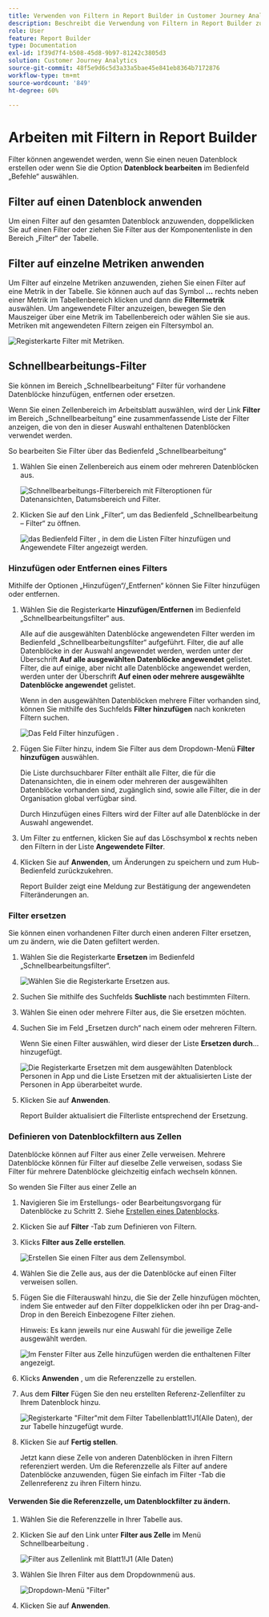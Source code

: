 ```yaml
---
title: Verwenden von Filtern in Report Builder in Customer Journey Analytics
description: Beschreibt die Verwendung von Filtern in Report Builder zum Customer Journey Analytics
role: User
feature: Report Builder
type: Documentation
exl-id: 1f39d7f4-b508-45d8-9b97-81242c3805d3
solution: Customer Journey Analytics
source-git-commit: 48f5e9d6c5d3a33a5bae45e841eb8364b7172876
workflow-type: tm+mt
source-wordcount: '849'
ht-degree: 60%

---
```


# Arbeiten mit Filtern in Report Builder

Filter können angewendet werden, wenn Sie einen neuen Datenblock erstellen oder wenn Sie die Option **Datenblock bearbeiten** im Bedienfeld „Befehle“ auswählen.

## Filter auf einen Datenblock anwenden

Um einen Filter auf den gesamten Datenblock anzuwenden, doppelklicken Sie auf einen Filter oder ziehen Sie Filter aus der Komponentenliste in den Bereich „Filter“ der Tabelle.

## Filter auf einzelne Metriken anwenden

Um Filter auf einzelne Metriken anzuwenden, ziehen Sie einen Filter auf eine Metrik in der Tabelle. Sie können auch auf das Symbol **...** rechts neben einer Metrik im Tabellenbereich klicken und dann die **Filtermetrik** auswählen. Um angewendete Filter anzuzeigen, bewegen Sie den Mauszeiger über eine Metrik im Tabellenbereich oder wählen Sie sie aus. Metriken mit angewendeten Filtern zeigen ein Filtersymbol an.

![Registerkarte Filter mit Metriken.](./assets/filter_by.png)

## Schnellbearbeitungs-Filter

Sie können im Bereich „Schnellbearbeitung“ Filter für vorhandene Datenblöcke hinzufügen, entfernen oder ersetzen.

Wenn Sie einen Zellenbereich im Arbeitsblatt auswählen, wird der Link **Filter** im Bereich „Schnellbearbeitung“ eine zusammenfassende Liste der Filter anzeigen, die von den in dieser Auswahl enthaltenen Datenblöcken verwendet werden.

So bearbeiten Sie Filter über das Bedienfeld „Schnellbearbeitung“

1. Wählen Sie einen Zellenbereich aus einem oder mehreren Datenblöcken aus.

   ![Schnellbearbeitungs-Filterbereich mit Filteroptionen für Datenansichten, Datumsbereich und Filter.](./assets/select_multiple_dbs.png)

1. Klicken Sie auf den Link „Filter“, um das Bedienfeld „Schnellbearbeitung – Filter“ zu öffnen.

   ![das Bedienfeld Filter , in dem die Listen Filter hinzufügen und Angewendete Filter angezeigt werden.](./assets/quick_edit_filters.png)

### Hinzufügen oder Entfernen eines Filters

Mithilfe der Optionen „Hinzufügen“/„Entfernen“ können Sie Filter hinzufügen oder entfernen.

1. Wählen Sie die Registerkarte **Hinzufügen/Entfernen** im Bedienfeld „Schnellbearbeitungsfilter“ aus.

   Alle auf die ausgewählten Datenblöcke angewendeten Filter werden im Bedienfeld „Schnellbearbeitungsfilter“ aufgeführt. Filter, die auf alle Datenblöcke in der Auswahl angewendet werden, werden unter der Überschrift **Auf alle ausgewählten Datenblöcke angewendet** gelistet. Filter, die auf einige, aber nicht alle Datenblöcke angewendet werden, werden unter der Überschrift **Auf einen oder mehrere ausgewählte Datenblöcke angewendet** gelistet.

   Wenn in den ausgewählten Datenblöcken mehrere Filter vorhanden sind, können Sie mithilfe des Suchfelds **Filter hinzufügen** nach konkreten Filtern suchen.

   ![Das Feld Filter hinzufügen .](./assets/add_filter.png)

1. Fügen Sie Filter hinzu, indem Sie Filter aus dem Dropdown-Menü **Filter hinzufügen** auswählen.

   Die Liste durchsuchbarer Filter enthält alle Filter, die für die Datenansichten, die in einem oder mehreren der ausgewählten Datenblöcke vorhanden sind, zugänglich sind, sowie alle Filter, die in der Organisation global verfügbar sind.

   Durch Hinzufügen eines Filters wird der Filter auf alle Datenblöcke in der Auswahl angewendet.

1. Um Filter zu entfernen, klicken Sie auf das Löschsymbol **x** rechts neben den Filtern in der Liste **Angewendete Filter**.

1. Klicken Sie auf **Anwenden**, um Änderungen zu speichern und zum Hub-Bedienfeld zurückzukehren.

   Report Builder zeigt eine Meldung zur Bestätigung der angewendeten Filteränderungen an.

### Filter ersetzen

Sie können einen vorhandenen Filter durch einen anderen Filter ersetzen, um zu ändern, wie die Daten gefiltert werden.

1. Wählen Sie die Registerkarte **Ersetzen** im Bedienfeld „Schnellbearbeitungsfilter“.

   ![Wählen Sie die Registerkarte Ersetzen aus.](./assets/replace_filter.png)

1. Suchen Sie mithilfe des Suchfelds **Suchliste** nach bestimmten Filtern.

1. Wählen Sie einen oder mehrere Filter aus, die Sie ersetzen möchten.

1. Suchen Sie im Feld „Ersetzen durch“ nach einem oder mehreren Filtern.

   Wenn Sie einen Filter auswählen, wird dieser der Liste **Ersetzen durch**... hinzugefügt.

   ![Die Registerkarte Ersetzen mit dem ausgewählten Datenblock Personen in App und die Liste Ersetzen mit der aktualisierten Liste der Personen in App überarbeitet wurde.](./assets/replace_screen_new.png)

1. Klicken Sie auf **Anwenden**.

   Report Builder aktualisiert die Filterliste entsprechend der Ersetzung.

### Definieren von Datenblockfiltern aus Zellen

Datenblöcke können auf Filter aus einer Zelle verweisen. Mehrere Datenblöcke können für Filter auf dieselbe Zelle verweisen, sodass Sie Filter für mehrere Datenblöcke gleichzeitig einfach wechseln können.

So wenden Sie Filter aus einer Zelle an

1. Navigieren Sie im Erstellungs- oder Bearbeitungsvorgang für Datenblöcke zu Schritt 2. Siehe [Erstellen eines Datenblocks](./create-a-data-block.md).
1. Klicken Sie auf **Filter** -Tab zum Definieren von Filtern.
1. Klicks **Filter aus Zelle erstellen**.

   ![Erstellen Sie einen Filter aus dem Zellensymbol.](./assets/create-filter-from-cell.png)

1. Wählen Sie die Zelle aus, aus der die Datenblöcke auf einen Filter verweisen sollen.

1. Fügen Sie die Filterauswahl hinzu, die Sie der Zelle hinzufügen möchten, indem Sie entweder auf den Filter doppelklicken oder ihn per Drag-and-Drop in den Bereich Einbezogene Filter ziehen.

   Hinweis: Es kann jeweils nur eine Auswahl für die jeweilige Zelle ausgewählt werden.

   ![Im Fenster Filter aus Zelle hinzufügen werden die enthaltenen Filter angezeigt.](./assets/select-filters.png)

1. Klicks **Anwenden** , um die Referenzzelle zu erstellen.

1. Aus dem **Filter** Fügen Sie den neu erstellten Referenz-Zellenfilter zu Ihrem Datenblock hinzu.

   ![Registerkarte &quot;Filter&quot;mit dem Filter Tabellenblatt1!J1(Alle Daten), der zur Tabelle hinzugefügt wurde.](./assets/reference-cell-filter.png)

1. Klicken Sie auf **Fertig stellen**.

   Jetzt kann diese Zelle von anderen Datenblöcken in ihren Filtern referenziert werden. Um die Referenzzelle als Filter auf andere Datenblöcke anzuwenden, fügen Sie einfach im Filter -Tab die Zellenreferenz zu ihren Filtern hinzu.

#### Verwenden Sie die Referenzzelle, um Datenblockfilter zu ändern.

1. Wählen Sie die Referenzzelle in Ihrer Tabelle aus.

1. Klicken Sie auf den Link unter **Filter aus Zelle** im Menü Schnellbearbeitung .

   ![Filter aus Zellenlink mit Blatt1!J1 (Alle Daten)](./assets/filters-from-cell-link.png)

1. Wählen Sie Ihren Filter aus dem Dropdownmenü aus.

   ![Dropdown-Menü &quot;Filter&quot;](./assets/filter-drop-down.png)

1. Klicken Sie auf **Anwenden**.

